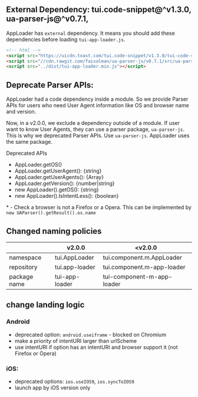 ## External Dependency: tui.code-snippet@^v1.3.0, ua-parser-js@^v0.7.1,

AppLoader has `external` dependency.
It means you should add these dependencies before loading `tui-app-loader.js`.

```html
<!-- html -->
<script src="https://uicdn.toast.com/tui.code-snippet/v1.3.0/tui-code-snippet.min.js"></script>
<script src="//cdn.rawgit.com/faisalman/ua-parser-js/v0.7.1/src/ua-parser.min.js"></script>
<script src="../dist/tui-app-loader.min.js"></script>
```

## Deprecate Parser APIs:

AppLoader had a code dependency inside a module.
So we provide Parser APIs for users who need User Agent information like OS and browser name and version.

Now, in a v2.0.0, we exclude a dependency outside of a module.
If user want to know User Agents, they can use a parser package, `ua-parser-js`.
This is why we deprecated Parser APIs. Use `ua-parser-js`. AppLoader uses the same package.

Deprecated APIs
- AppLoader.getOS()
- AppLoader.getUserAgent(): {string}
- AppLoader.getUserAgents(): {Array}
- AppLoader.getVersion(): {number|string}
- new AppLoader().getOS(): {string}
- new AppLoader().IsIntentLess(): {boolean}

\* - Check a browser is not a Firefox or a Opera. This can be implemented by `new UAParser().getResult().os.name`

## Changed naming policies

|  | v2.0.0 | <v2.0.0 |
| -- | -- | -- |
| namespace | tui.AppLoader | tui.component.m.AppLoader |
| repository | tui.app-loader | tui.component.m-app-loader |
| package name | tui-app-loader | tui-component-m-app-loader |

## change landing logic

### Android
- deprecated option: `android.useiframe` - blocked on Chromium
- make a priority of intentURI larger than urlScheme
- use intentURI if option has an intentURI and browser support it (not Firefox or Opera)

### iOS:
- deprecated options: `ios.useIOS9`, `ios.syncToIOS9`
- launch app by iOS version only
